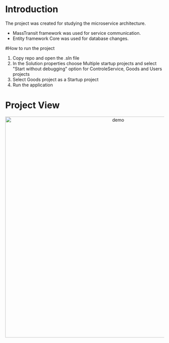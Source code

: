 # Introduction 
The project was created for studying the microservice architecture. 
* MassTransit framework was used for service communication.
* Entity framework Core was used for database changes.

#How to run the project
1. Copy repo and open the .sln file
2. In the Solution properties choose Multiple startup projects and select "Start without debugging" option for ControleService, Goods and Users projects
3. Select Goods project as a Startup project
4. Run the application

# Project View
<p align="center">
  <img width="700" align="left" src="https://dev.azure.com/ivanvierushkin/b81931fd-3b60-45e2-8a31-c2b6eef296ba/_apis/git/repositories/ed68283a-c3fe-4a42-8270-59dc7fd15381/items?path=/MicroserviceApp/Images/ProjectView.png&versionDescriptor%5BversionOptions%5D=0&versionDescriptor%5BversionType%5D=0&versionDescriptor%5Bversion%5D=main&resolveLfs=true&%24format=octetStream&api-version=5.0" alt="demo"/>
</p>
